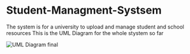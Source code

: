 # Student-Managment-Systsem
The system is for a university to upload and manage student and school resources
This is the UML Diagram for the whole stystem so far

![UML Diagram final](https://github.com/user-attachments/assets/3ab875bd-5b3a-4703-b72e-52219483f7c1)
